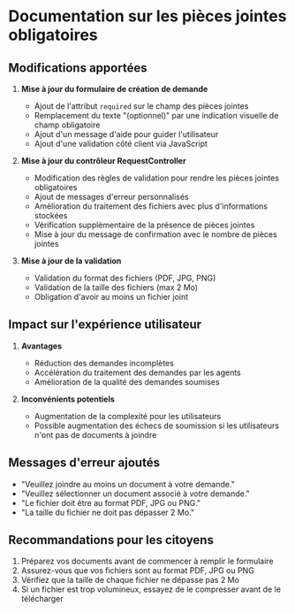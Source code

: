 # Documentation sur les pièces jointes obligatoires

## Modifications apportées

1. **Mise à jour du formulaire de création de demande**
   - Ajout de l'attribut `required` sur le champ des pièces jointes
   - Remplacement du texte "(optionnel)" par une indication visuelle de champ obligatoire
   - Ajout d'un message d'aide pour guider l'utilisateur
   - Ajout d'une validation côté client via JavaScript

2. **Mise à jour du contrôleur RequestController**
   - Modification des règles de validation pour rendre les pièces jointes obligatoires
   - Ajout de messages d'erreur personnalisés
   - Amélioration du traitement des fichiers avec plus d'informations stockées
   - Vérification supplémentaire de la présence de pièces jointes
   - Mise à jour du message de confirmation avec le nombre de pièces jointes

3. **Mise à jour de la validation**
   - Validation du format des fichiers (PDF, JPG, PNG)
   - Validation de la taille des fichiers (max 2 Mo)
   - Obligation d'avoir au moins un fichier joint

## Impact sur l'expérience utilisateur

1. **Avantages**
   - Réduction des demandes incomplètes
   - Accélération du traitement des demandes par les agents
   - Amélioration de la qualité des demandes soumises

2. **Inconvénients potentiels**
   - Augmentation de la complexité pour les utilisateurs
   - Possible augmentation des échecs de soumission si les utilisateurs n'ont pas de documents à joindre

## Messages d'erreur ajoutés

- "Veuillez joindre au moins un document à votre demande."
- "Veuillez sélectionner un document associé à votre demande."
- "Le fichier doit être au format PDF, JPG ou PNG."
- "La taille du fichier ne doit pas dépasser 2 Mo."

## Recommandations pour les citoyens

1. Préparez vos documents avant de commencer à remplir le formulaire
2. Assurez-vous que vos fichiers sont au format PDF, JPG ou PNG
3. Vérifiez que la taille de chaque fichier ne dépasse pas 2 Mo
4. Si un fichier est trop volumineux, essayez de le compresser avant de le télécharger

